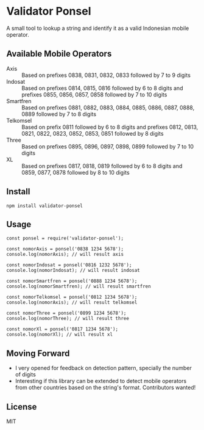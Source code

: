 # Validator Ponsel
A small tool to lookup a string and identify it as a valid Indonesian mobile operator.

## Available Mobile Operators

<dl>
<dt>Axis</dt>
<dd>Based on prefixes 0838, 0831, 0832, 0833 followed by 7 to 9 digits</dd>
<dt>Indosat</dt>
<dd>Based on prefixes 0814, 0815, 0816 followed by 6 to 8 digits and prefixes 0855, 0856, 0857, 0858 followed by 7 to 10 digits</dd>
<dt>Smartfren</dt>
<dd>Based on prefixes 0881, 0882, 0883, 0884, 0885, 0886, 0887, 0888, 0889 followed by 7 to 8 digits</dd>
<dt>Telkomsel</dt>
<dd>Based on prefix 0811 followed by 6 to 8 digits and prefixes 0812, 0813, 0821, 0822, 0823, 0852, 0853, 0851 followed by 8 digits</dt>
<dt>Three</dt>
<dd>Based on prefixes 0895, 0896, 0897, 0898, 0899 followed by 7 to 10 digits</dd>
<dt>XL</dt>
<dd>Based on prefixes 0817, 0818, 0819 followed by 6 to 8 digits and 0859, 0877, 0878 followed by 8 to 10 digits</dd>
<dl>

## Install

```
npm install validator-ponsel
```

## Usage

```
const ponsel = require('validator-ponsel');

const nomorAxis = ponsel('0838 1234 5678');
console.log(nomorAxis); // will result axis

const nomorIndosat = ponsel('0816 1232 5678');
console.log(nomorIndosat); // will result indosat

const nomorSmartfren = ponsel('0888 1234 5678');
console.log(nomorSmartfren); // will result smartfren

const nomorTelkomsel = ponsel('0812 1234 5678');
console.log(nomorAxis); // will result telkomsel

const nomorThree = ponsel('0899 1234 5678');
console.log(nomorThree); // will result three

const nomorXl = ponsel('0817 1234 5678');
console.log(nomorXl); // will result xl

```

## Moving Forward

* I very opened for feedback on detection pattern, specially the number of digits
* Interesting if this library can be extended to detect mobile operators from other countries based on the string's format. Contributors wanted!

## License

MIT